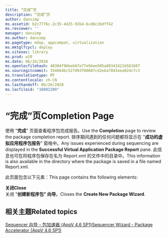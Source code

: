 ```yaml
---
title: “完成”页
description: “完成”页
author: dansimp
ms.assetid: b2c7776c-2c35-4d25-92b4-6cd8c2bdff42
ms.reviewer: ''
manager: dansimp
ms.author: dansimp
ms.pagetype: mdop, appcompat, virtualization
ms.mktglfcycl: deploy
ms.sitesec: library
ms.prod: w10
ms.date: 06/16/2016
ms.openlocfilehash: 40384f96beb67e77e94ee505a80343421b581607
ms.sourcegitcommit: 354664bc527d93f80687cd2eba70d1eea024c7c3
ms.translationtype: MT
ms.contentlocale: zh-CN
ms.lasthandoff: 06/26/2020
ms.locfileid: "10802200"
---
```

# <span data-ttu-id="44172-103">“完成”页</span><span class="sxs-lookup"><span data-stu-id="44172-103">Completion Page</span></span>


<span data-ttu-id="44172-104">使用 "**完成**" 页面查看程序包完成报告。</span><span class="sxs-lookup"><span data-stu-id="44172-104">Use the **Completion** page to review the package completion report.</span></span> <span data-ttu-id="44172-105">排序期间遇到的任何问题都将显示在 "**成功的虚拟应用程序包报告**" 窗格中。</span><span class="sxs-lookup"><span data-stu-id="44172-105">Any issues experienced during sequencing are displayed in the **Successful Virtual Application Package Report** pane.</span></span> <span data-ttu-id="44172-106">此信息也可在将程序包保存在名为 Report.xml 的文件中的目录中。</span><span class="sxs-lookup"><span data-stu-id="44172-106">This information is also available in the directory where the package is saved in a file named Report.xml.</span></span>

<span data-ttu-id="44172-107">此页面包含以下元素：</span><span class="sxs-lookup"><span data-stu-id="44172-107">This page contains the following elements:</span></span>

<a href="" id="close"></a>**<span data-ttu-id="44172-108">关闭</span><span class="sxs-lookup"><span data-stu-id="44172-108">Close</span></span>**  
<span data-ttu-id="44172-109">关闭 "**创建新程序包" 向导**。</span><span class="sxs-lookup"><span data-stu-id="44172-109">Closes the **Create New Package Wizard**.</span></span>

## <span data-ttu-id="44172-110">相关主题</span><span class="sxs-lookup"><span data-stu-id="44172-110">Related topics</span></span>


[<span data-ttu-id="44172-111">Sequencer 向导 - 包加速器 (AppV 4.6 SP1)</span><span class="sxs-lookup"><span data-stu-id="44172-111">Sequencer Wizard - Package Accelerator (AppV 4.6 SP1)</span></span>](sequencer-wizard---package-accelerator--appv-46-sp1-.md)

 

 





